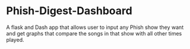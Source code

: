 # Phish-Digest-Dashboard
A flask and Dash app that allows user to input any Phish show they want and get graphs that compare the songs in that show with all other times played.
